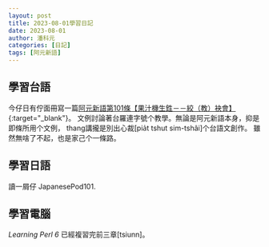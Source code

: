 ```yaml
---
layout: post
title: 2023-08-01學習日記
date: 2023-08-01
author: 潘科元
categories: [日記]
tags: [阿元新語]
---
```

## 學習台語

今仔日有佇面冊寫一篇[阿元新語第101條【果汁機生鉎－－絞（教）袂會】](https://www.facebook.com/khoguan/posts/pfbid02tp7NMwC7i7Jnv2MResJ2SirjyNpGbDWH7DBCWkXhCBJvYBpyrQUxZR1FtnzDEZPjl){:target="_blank"}。
文例討論著台羅連字號个教學。無論是阿元新語本身，抑是即條所用个文例，
thang講攏是別出心裁[pia̍t tshut sim-tshâi]个台語文創作。
雖然無啥了不起，也是家己个一條路。

## 學習日語
讀一屑仔 JapanesePod101.


## 學習電腦
*Learning Perl 6* 已經複習完前三章[tsiunn]。
